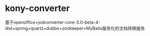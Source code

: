 # kony-converter

基于openoffice+jodconverter-core-3.0-beta-4-dist+spring+quartz+dubbo+zookeeper+MyBatis服务化的文档转换服务
